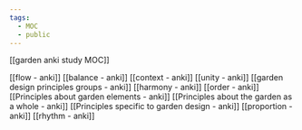 ```yaml
---
tags:
  - MOC
  - public
---
```

[[garden anki study MOC]]

[[flow - anki]]
[[balance - anki]]
[[context - anki]]
[[unity - anki]]
[[garden design principles groups - anki]]
[[harmony - anki]]
[[order - anki]]
[[Principles about garden elements - anki]]
[[Principles about the garden as a whole - anki]]
[[Principles specific to garden design - anki]]
[[proportion - anki]]
[[rhythm - anki]]